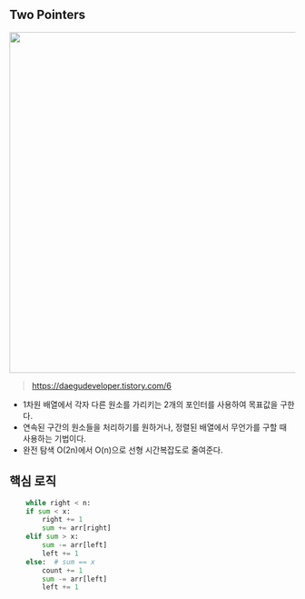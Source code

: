 ## Two Pointers
<img src="https://github.com/user-attachments/assets/871f8599-3dc1-414c-8b97-0cbbf6ce8745" width="600"/><br>
>https://daegudeveloper.tistory.com/6
- 1차원 배열에서 각자 다른 원소를 가리키는 2개의 포인터를 사용하여 목표값을 구한다.
- 연속된 구간의 원소들을 처리하기를 원하거나, 정렬된 배열에서 무언가를 구할 때 사용하는 기법이다.
- 완전 탐색 O(2n)에서 O(n)으로 선형 시간복잡도로 줄여준다.

## 핵심 로직
```python
    while right < n:
    if sum < x:
        right += 1
        sum += arr[right]
    elif sum > x:
        sum -= arr[left]
        left += 1
    else:  # sum == x
        count += 1
        sum -= arr[left]
        left += 1
```

